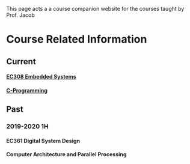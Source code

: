 This page acts a a course companion website for the courses taught by Prof. Jacob
# Course Related Information

## Current
#### [EC308 Embedded Systems](./EmbeddedSystems)
#### [C-Programming](./courses/c-programming)

## Past
### 2019-2020 1H
#### EC361 Digital System Design
#### Computer Architecture and Parallel Processing


